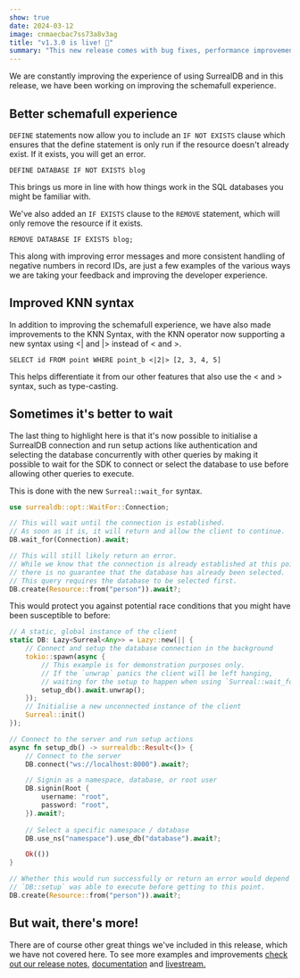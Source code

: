 ```yaml
---
show: true
date: 2024-03-12
image: cnmaecbac7ss73a8v3ag
title: "v1.3.0 is live! 🎉"
summary: "This new release comes with bug fixes, performance improvements, and feature updates to our define & remove statements and KNN syntax."
---
```


We are constantly improving the experience of using SurrealDB and in this release, we have been working on improving the schemafull experience.

## Better schemafull experience

`DEFINE` statements now allow you to include an `IF NOT EXISTS` clause which ensures that the define statement is only run if the resource doesn't already exist. If it exists, you will get an error.

```surql
DEFINE DATABASE IF NOT EXISTS blog
```

This brings us more in line with how things work in the SQL databases you might be familiar with.

We've also added an `IF EXISTS` clause to the `REMOVE` statement, which will only remove the resource if it exists.

```surql
REMOVE DATABASE IF EXISTS blog;
```

This along with improving error messages and more consistent handling of negative numbers in record IDs, are just a few examples of the various ways we are taking your feedback and improving the developer experience.

## Improved KNN syntax

In addition to improving the schemafull experience, we have also made improvements to the KNN Syntax, with the KNN operator now supporting a new syntax using <| and |> instead of < and >.

```surql
SELECT id FROM point WHERE point_b <|2|> [2, 3, 4, 5]
```

This helps differentiate it from our other features that also use the < and > syntax, such as type-casting.


## Sometimes it's better to wait

The last thing to highlight here is that it's now possible to initialise a SurrealDB connection and run setup actions like authentication and selecting the database concurrently with other queries by making it possible to wait for the SDK to connect or select the database to use before allowing other queries to execute.

This is done with the new `Surreal::wait_for` syntax.

```rust
use surrealdb::opt::WaitFor::Connection;

// This will wait until the connection is established.
// As soon as it is, it will return and allow the client to continue.
DB.wait_for(Connection).await;

// This will still likely return an error.
// While we know that the connection is already established at this point,
// there is no guarantee that the database has already been selected.
// This query requires the database to be selected first.
DB.create(Resource::from("person")).await?;
```

This would protect you against potential race conditions that you might have been susceptible to before:
```rust
// A static, global instance of the client
static DB: Lazy<Surreal<Any>> = Lazy::new(|| {
    // Connect and setup the database connection in the background
    tokio::spawn(async {
        // This example is for demonstration purposes only.
        // If the `unwrap` panics the client will be left hanging,
        // waiting for the setup to happen when using `Surreal::wait_for`.
        setup_db().await.unwrap();
    });
    // Initialise a new unconnected instance of the client
    Surreal::init()
});

// Connect to the server and run setup actions
async fn setup_db() -> surrealdb::Result<()> {
    // Connect to the server
    DB.connect("ws://localhost:8000").await?;

    // Signin as a namespace, database, or root user
    DB.signin(Root {
        username: "root",
        password: "root",
    }).await?;
    
    // Select a specific namespace / database
    DB.use_ns("namespace").use_db("database").await?;

    Ok(())
}

// Whether this would run successfully or return an error would depend on whether
// `DB::setup` was able to execute before getting to this point.
DB.create(Resource::from("person")).await?;
```


## But wait, there's more!

There are of course other great things we've included in this release, which we have not covered here.
To see more examples and improvements [check out our release notes](https://surrealdb.com/releases/?utm_source=blog&utm_medium=post), [documentation](https://surrealdb.com/docs/?utm_source=blog&utm_medium=post) and [livestream.](https://www.youtube.com/watch?v=kQQV2kDFHQA)